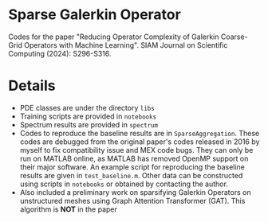 # Sparse Galerkin Operator
Codes for the paper "Reducing Operator Complexity of Galerkin Coarse-Grid Operators with Machine Learning". SIAM Journal on Scientific Computing (2024): S296-S316.

# Details

- PDE classes are under the directory `libs`
- Training scripts are provided in `notebooks`
- Spectrum results are provided in `spectrum`
- Codes to reproduce the baseline results are in `SparseAggregation`. These codes are debugged from the original paper's codes released in 2016 by myself to fix compatibility issue and MEX code bugs. They can only be run on MATLAB online, as MATLAB has removed OpenMP support on their major software. An example script for reproducing the baseline results are given in `test_baseline.m`. Other data can be constructed using scripts in `notebooks` or obtained by contacting the author.
- Also included a preliminary work on sparsifying Galerkin Operators on unstructured meshes using Graph Attention Transformer (GAT). This algorithm is **NOT** in the paper
